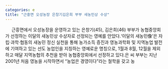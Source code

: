 ```yaml
---
categories: e
title: "근흥면 오성농장 은창기김은희 부부 새농민상 수상"
---
```

&nbsp;&nbsp;&nbsp;&nbsp; 근흥면에서 오성농장을 운영하고 있는 은창기(45), 김은희(46) 부부가 농협중앙회가 선정하는 이달의 새농민상 수상자로 선정되는 영예를 안았다.‘이달의 새농민像’은 자립·과학·협동의 새농민 정신 실천을 통해 농가소득 증진과 영농과학화 및 지역농업 발전에 기여하고 있는 선도 농업인을 지칭하는 영예로운 명칭으로, 1월과 8월, 12월을 제외하고 매달 지역농협의 추천을 받아 농협중앙회에서 선정하고 있다.은 씨 부부는 지난 2001년 처음 영농을 시작하면서 “농업은 경영이다”라는 철학을 갖고 농